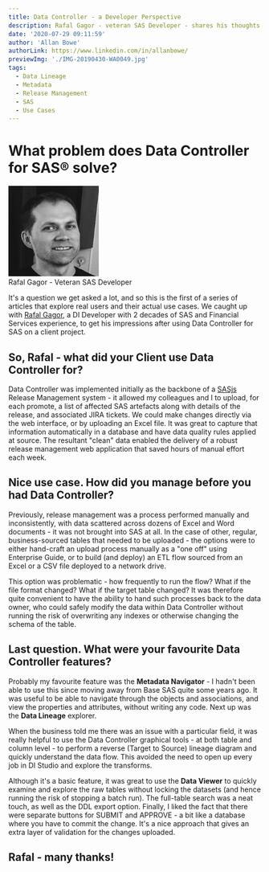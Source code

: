 ```yaml
---
title: Data Controller - a Developer Perspective
description: Rafal Gagor - veteran SAS Developer - shares his thoughts and experience of using Data Controller for SAS® on a client project.
date: '2020-07-29 09:11:59'
author: 'Allan Bowe'
authorLink: https://www.linkedin.com/in/allanbowe/
previewImg: './IMG-20190430-WA0049.jpg'
tags:
  - Data Lineage
  - Metadata
  - Release Management
  - SAS
  - Use Cases
---
```


<h1>What problem does Data Controller for SAS® solve?</h1>

<div class="imgHolder alignright"><a href="https://www.linkedin.com/in/rgagor/"><img src="/wp-content/uploads/2020/07/IMG-20190430-WA0049.jpg" alt="Rafal Gagor - Veteran SAS Developer" width="180" height="180" /></a><div><span>Rafal Gagor - Veteran SAS Developer</span></div></div>

It's a question we get asked a lot, and so this is the first of a series of articles that explore real users and their actual use cases. We caught up with [Rafal Gagor](https://www.linkedin.com/in/rgagor/), a DI Developer with 2 decades of SAS and Financial Services experience, to get his impressions after using Data Controller for SAS on a client project.

## So, Rafal - what did your Client use Data Controller for?

Data Controller was implemented initially as the backbone of a [SASjs](https://sasjs.io) Release Management system - it allowed my colleagues and I to upload, for each promote, a list of affected SAS artefacts along with details of the release, and associated JIRA tickets. We could make changes directly via the web interface, or by uploading an Excel file. It was great to capture that information automatically in a database and have data quality rules applied at source. The resultant "clean" data enabled the delivery of a robust release management web application that saved hours of manual effort each week.

## Nice use case. How did you manage before you had Data Controller?

Previously, release management was a process performed manually and inconsistently, with data scattered across dozens of Excel and Word documents - it was not brought into SAS at all. In the case of other, regular, business-sourced tables that needed to be uploaded - the options were to either hand-craft an upload process manually as a "one off" using Enterprise Guide, or to build (and deploy) an ETL flow sourced from an Excel or a CSV file deployed to a network drive.

This option was problematic - how frequently to run the flow? What if the file format changed? What if the target table changed? It was therefore quite convenient to have the ability to hand such processes back to the data owner, who could safely modify the data within Data Controller without running the risk of overwriting any indexes or otherwise changing the schema of the table.

## Last question. What were your favourite Data Controller features?

Probably my favourite feature was the **Metadata Navigator** - I hadn't been able to use this since moving away from Base SAS quite some years ago. It was useful to be able to navigate through the objects and associations, and view the properties and attributes, without writing any code. Next up was the **Data Lineage** explorer.

When the business told me there was an issue with a particular field, it was really helpful to use the Data Controller graphical tools - at both table and column level - to perform a reverse (Target to Source) lineage diagram and quickly understand the data flow. This avoided the need to open up every job in DI Studio and explore the transforms.

Although it's a basic feature, it was great to use the **Data Viewer** to quickly examine and explore the raw tables without locking the datasets (and hence running the risk of stopping a batch run). The full-table search was a neat touch, as well as the DDL export option. Finally, I liked the fact that there were separate buttons for SUBMIT and APPROVE - a bit like a database where you have to commit the change. It's a nice approach that gives an extra layer of validation for the changes uploaded.

## Rafal - many thanks!
